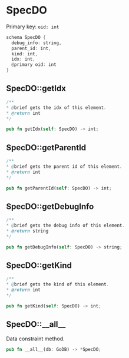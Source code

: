 # SpecDO

Primary key: `oid: int`

```rust
schema SpecDO {
  debug_info: string,
  parent_id: int,
  kind: int,
  idx: int,
  @primary oid: int
}
```
## SpecDO::getIdx

```java
/**
* @brief gets the idx of this element.
* @return int
*/
```
```rust
pub fn getIdx(self: SpecDO) -> int;
```
## SpecDO::getParentId

```java
/**
* @brief gets the parent id of this element.
* @return int
*/
```
```rust
pub fn getParentId(self: SpecDO) -> int;
```
## SpecDO::getDebugInfo

```java
/**
* @brief gets the debug info of this element.
* @return string
*/
```
```rust
pub fn getDebugInfo(self: SpecDO) -> string;
```
## SpecDO::getKind

```java
/**
* @brief gets the kind of this element.
* @return int
*/
```
```rust
pub fn getKind(self: SpecDO) -> int;
```
## SpecDO::\_\_all\_\_

Data constraint method.

```rust
pub fn __all__(db: GoDB) -> *SpecDO;
```
